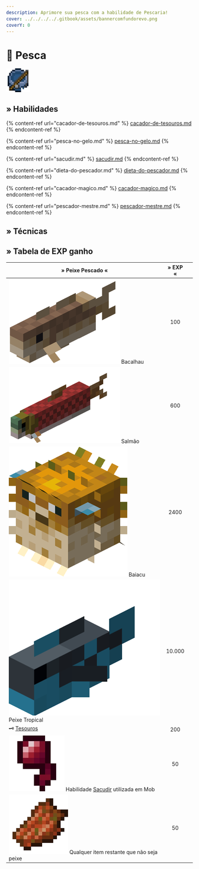 ```yaml
---
description: Aprimore sua pesca com a habilidade de Pescaria!
cover: ../../../../.gitbook/assets/bannercomfundorevo.png
coverY: 0
---
```


# 🎣 Pesca

![](../../../../.gitbook/assets/FishingSkill.webp)

## » Habilidades

{% content-ref url="cacador-de-tesouros.md" %}
[cacador-de-tesouros.md](cacador-de-tesouros.md)
{% endcontent-ref %}

{% content-ref url="pesca-no-gelo.md" %}
[pesca-no-gelo.md](pesca-no-gelo.md)
{% endcontent-ref %}

{% content-ref url="sacudir.md" %}
[sacudir.md](sacudir.md)
{% endcontent-ref %}

{% content-ref url="dieta-do-pescador.md" %}
[dieta-do-pescador.md](dieta-do-pescador.md)
{% endcontent-ref %}

{% content-ref url="cacador-magico.md" %}
[cacador-magico.md](cacador-magico.md)
{% endcontent-ref %}

{% content-ref url="pescador-mestre.md" %}
[pescador-mestre.md](pescador-mestre.md)
{% endcontent-ref %}

## » Técnicas

## » Tabela de EXP ganho

<table><thead><tr><th>» Peixe Pescado «</th><th align="center">» EXP «</th><th data-hidden></th></tr></thead><tbody><tr><td><img src="../../../../.gitbook/assets/Cod.webp" alt="" data-size="line"> Bacalhau</td><td align="center">100</td><td></td></tr><tr><td><img src="../../../../.gitbook/assets/Salmon.webp" alt="" data-size="line"> Salmão</td><td align="center">600</td><td></td></tr><tr><td><img src="../../../../.gitbook/assets/Pufferfish_large.webp" alt="" data-size="line"> Baiacu</td><td align="center">2400</td><td></td></tr><tr><td><img src="../../../../.gitbook/assets/20190130_213406.webp" alt="" data-size="line"> Peixe Tropical</td><td align="center">10.000</td><td></td></tr><tr><td>🗝️ <a href="cacador-de-tesouros.md">Tesouros</a></td><td align="center">200</td><td></td></tr><tr><td><img src="../../../../.gitbook/assets/Olho_de_Aranha.webp" alt="" data-size="line"> Habilidade <a href="sacudir.md">Sacudir</a> utilizada em Mob</td><td align="center">50</td><td></td></tr><tr><td><img src="../../../../.gitbook/assets/Rotten_Flesh_JE3_BE2.webp" alt="" data-size="line"> Qualquer item restante que não seja peixe</td><td align="center">50</td><td></td></tr></tbody></table>
